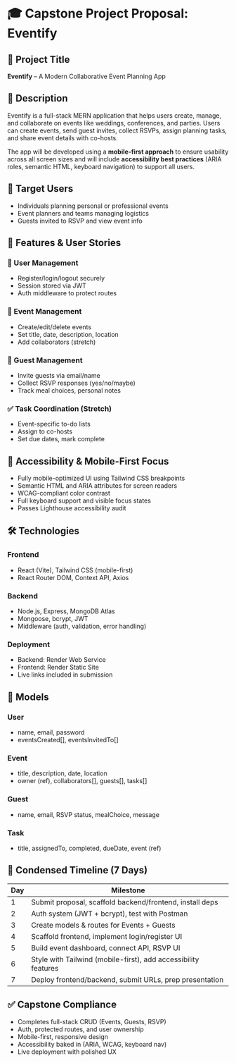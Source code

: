 # 🎓 Capstone Project Proposal: Eventify

## 📌 Project Title
**Eventify** – A Modern Collaborative Event Planning App

## 📄 Description
Eventify is a full-stack MERN application that helps users create, manage, and collaborate on events like weddings, conferences, and parties. Users can create events, send guest invites, collect RSVPs, assign planning tasks, and share event details with co-hosts.

The app will be developed using a **mobile-first approach** to ensure usability across all screen sizes and will include **accessibility best practices** (ARIA roles, semantic HTML, keyboard navigation) to support all users.

## 👤 Target Users
- Individuals planning personal or professional events
- Event planners and teams managing logistics
- Guests invited to RSVP and view event info

## 🧠 Features & User Stories

### 🔐 User Management
- Register/login/logout securely
- Session stored via JWT
- Auth middleware to protect routes

### 🎉 Event Management
- Create/edit/delete events
- Set title, date, description, location
- Add collaborators (stretch)

### 🧾 Guest Management
- Invite guests via email/name
- Collect RSVP responses (yes/no/maybe)
- Track meal choices, personal notes

### ✅ Task Coordination (Stretch)
- Event-specific to-do lists
- Assign to co-hosts
- Set due dates, mark complete

## 📱 Accessibility & Mobile-First Focus
- Fully mobile-optimized UI using Tailwind CSS breakpoints
- Semantic HTML and ARIA attributes for screen readers
- WCAG-compliant color contrast
- Full keyboard support and visible focus states
- Passes Lighthouse accessibility audit

## 🛠️ Technologies

### Frontend
- React (Vite), Tailwind CSS (mobile-first)
- React Router DOM, Context API, Axios

### Backend
- Node.js, Express, MongoDB Atlas
- Mongoose, bcrypt, JWT
- Middleware (auth, validation, error handling)

### Deployment
- Backend: Render Web Service
- Frontend: Render Static Site
- Live links included in submission

## 🧱 Models

### User
- name, email, password
- eventsCreated[], eventsInvitedTo[]

### Event
- title, description, date, location
- owner (ref), collaborators[], guests[], tasks[]

### Guest
- name, email, RSVP status, mealChoice, message

### Task
- title, assignedTo, completed, dueDate, event (ref)

## 📆 Condensed Timeline (7 Days)

| Day | Milestone |
|-----|-----------|
| 1 | Submit proposal, scaffold backend/frontend, install deps |
| 2 | Auth system (JWT + bcrypt), test with Postman |
| 3 | Create models & routes for Events + Guests |
| 4 | Scaffold frontend, implement login/register UI |
| 5 | Build event dashboard, connect API, RSVP UI |
| 6 | Style with Tailwind (mobile-first), add accessibility features |
| 7 | Deploy frontend/backend, submit URLs, prep presentation |

## ✅ Capstone Compliance
- Completes full-stack CRUD (Events, Guests, RSVP)
- Auth, protected routes, and user ownership
- Mobile-first, responsive design
- Accessibility baked in (ARIA, WCAG, keyboard nav)
- Live deployment with polished UX
